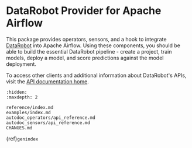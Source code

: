 # DataRobot Provider for Apache Airflow

This package provides operators, sensors, and a hook to integrate [DataRobot](https://www.datarobot.com) into Apache Airflow.
Using these components, you should be able to build the essential DataRobot pipeline - create a project, train models, deploy a model,
and score predictions against the model deployment.

To access other clients and additional information about DataRobot's APIs, visit the
[API documentation home](https://docs.datarobot.com/en/docs/api/index.html).



```{toctree}
:hidden:
:maxdepth: 2

reference/index.md
examples/index.md
autodoc_operators/api_reference.md
autodoc_sensors/api_reference.md
CHANGES.md
```

{ref}`genindex`

